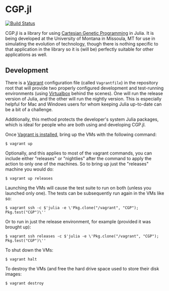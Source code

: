 # CGP.jl

[![Build Status](https://travis-ci.org/glesica/CGP.jl.svg?branch=master)](https://travis-ci.org/glesica/CGP.jl)

CGP.jl is a library for using
[Cartesian Genetic Programming](http://www.cartesiangp.co.uk/) in
Julia. It is being developed at the University of Montana in Missoula,
MT for use in simulating the evolution of technology, though there is
nothing specific to that application in the library so it is (will be)
perfectly suitable for other applications as well.

## Development

There is a [Vagrant](http://docs.vagrantup.com/) configuration file
(called `Vagrantfile`) in the repository root that will provide two
properly configured development and test-running environments (using
[Virtualbox](https://www.virtualbox.org/) behind the scenes). One will
run the release version of Julia, and the other will run the nightly
version. This is especially helpful for Mac and Windows users for whom
keeping Julia up-to-date can be a bit of a challenge.

Additionally, this method protects the developer's system Julia
packages, which is ideal for people who are both using and developing
CGP.jl.

Once
[Vagrant is installed](http://docs.vagrantup.com/v2/getting-started/index.html),
bring up the VMs with the following command:

```
$ vagrant up
```

Optionally, and this applies to most of the vagrant commands, you can
include either "releases" or "nightlies" after the command to apply
the action to only one of the machines. So to bring up just the
"releases" machine you would do:

```
$ vagrant up releases
```

Launching the VMs will cause the test suite to run on both (unless you
launched only one). The tests can be subsequently run again in the VMs like
so:

```
$ vagrant ssh -c $'julia -e \'Pkg.clone("/vagrant", "CGP"); Pkg.test("CGP")\''
```

Or to run in just the release environment, for example (provided it
was brought up):

```
$ vagrant ssh releases -c $'julia -e \'Pkg.clone("/vagrant", "CGP"); Pkg.test("CGP")\''
```

To shut down the VMs:

```
$ vagrant halt
```

To destroy the VMs (and free the hard drive space used to store their
disk images:

```
$ vagrant destroy
```
